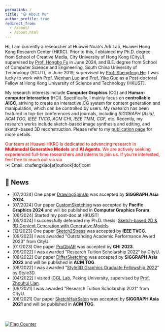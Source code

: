 ```yaml
---
permalink: /
title: "😃 About Me" 
author_profile: true
redirect_from: 
  - /about/
  - /about.html
---
```


Hi, I am currently a researcher at Huawei Noah’s Ark Lab, Huawei Hong Kong Research Center (HKRC). Prior to this, I obtained my Ph.D. degree from School of Creative Media, City University of Hong Kong (CityU), supervised by [Prof. Hongbo Fu](https://hongbofu.people.ust.hk/) in June 2024, and B.E. degree from School of Computer Science and Engineering, South China University of Technology (SCUT), in June 2019, supervised by [Prof. Shengfeng He](http://www.shengfenghe.com/). I was lucky to work with [Prof. Wenhan Luo](https://whluo.github.io/) and [Prof. Yike Guo](https://cse.hkust.edu.hk/admin/people/faculty/profile/yikeguo) as a Post-doctoral Fellow at Hong Kong University of Science and Technology (HKUST).

My research interests include **Computer Graphics** (CG) and **Human-computer Interaction** (HCI). Specifically, I mainly focus on **controllable AIGC**, striving to create an interactive CG system for content generation and manipulation, which can be controlled by users. My research has been featured in top-tier conferences and journals, including *SIGGRAPH (Asia), ACM TOG, IEEE TVCG, ACM CHI, IEEE TMM, CGF,* etc. Recently, my research works include sketch-based image synthesis and editing, and sketch-based 3D reconstruction. Please refer to my [publication page](https://chufengxiao.github.io/publications/) for more details. 

<font color="red">Our team at Huawei HKRC is dedicated to advancing research in **Multimodal Generative Models** and **AI Agents**. We are actively seeking experienced full-time researchers and interns to join us. If you're interested, feel free to reach out via via </font>\
✉️ Email: chufengxiao[at]outlook[dot]com

🎉 News
------
* [07/2024] One paper [DrawingSpinUp](https://lordliang.github.io/DrawingSpinUp/) was accepted by **SIGGRAPH Asia 2024**.
* [07/2024] Our paper [CustomSketching](https://arxiv.org/abs/2402.17624) was accepted by **Pacific Graphics 2024** and will be published in **Computer Graphics Forum**.
* [06/2024] Started my post-doc at HKUST!
* [05/2024] I successfully defended my Ph.D. thesis: [Sketch-based 2D & 3D Content Generation with Generative Models](https://scholars.cityu.edu.hk/en/theses/sketchbased-2d--3d-content-generation-with-generative-models(4024a0c3-bc6a-4195-9070-523a758d6e03).html).
* [12/2023] One paper [Sketch2Stress](https://dengyuhk.github.io/Sketch2Stress/) was accepted by **IEEE TVCG**.
* [09/2023] I was awarded "Outstanding Academic Performance Award 2023" from CityU.
* [01/2023] One paper [ProObjAR](https://sweb.cityu.edu.hk/hongbofu/doc/ProObjAR_CHI2023.pdf) was accepted by **CHI 2023**.
* [09/2022] I was awarded "Research Tuition Scholarship 2022" by CityU.
* [08/2022] Our paper [DifferSketching](https://chufengxiao.github.io/DifferSketching/) was accepted by **SIGGRAPH Asia 2022** and will be published in **ACM TOG**.
* [08/2022] I was awarded "[Style3D Graphics Graduate Fellowship 2022](https://www.linctex.com/aboutus/fellowship)" by Style3D.
* [04/2022] I visited [ICGL Lab](http://igcl.pku.edu.cn/igcl/), Peking University, supervised by [Prof. Zhouhui Lian](https://www.icst.pku.edu.cn/zlian/).
* [09/2021] I was awarded "Research Tuition Scholarship 2021" from CityU.
* [08/2021] Our paper [SketchHairSalon](https://chufengxiao.github.io/SketchHairSalon/) was accepted by **SIGGRAPH Asia 2021** and will be published in **ACM TOG**.

<br/>
<br/>
<a href="https://info.flagcounter.com/OTpm"><img src="https://s01.flagcounter.com/count2/OTpm/bg_FFFFFF/txt_000000/border_CCCCCC/columns_2/maxflags_10/viewers_0/labels_0/pageviews_1/flags_0/percent_0/" alt="Flag Counter" border="0"></a>
